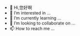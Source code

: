 - 👋 Hi,您好啊
- 👀 I’m interested in ...
- 🌱 I’m currently learning ...
- 💞️ I’m looking to collaborate on ...
- 📫 How to reach me ...

<!---
Mynare/Mynare is a ✨ special ✨ repository because its `README.md` (this file) appears on your GitHub profile.
You can click the Preview link to take a look at your changes.
--->
